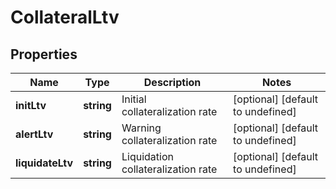 # CollateralLtv

## Properties

Name | Type | Description | Notes
------------ | ------------- | ------------- | -------------
**initLtv** | **string** | Initial collateralization rate | [optional] [default to undefined]
**alertLtv** | **string** | Warning collateralization rate | [optional] [default to undefined]
**liquidateLtv** | **string** | Liquidation collateralization rate | [optional] [default to undefined]

